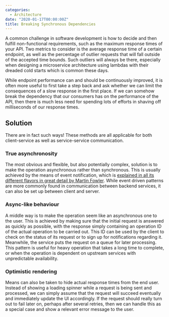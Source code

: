 ```yaml
---
categories:
  - Architecture
date: "2020-01-17T00:00:00Z"
title: Breaking Synchronous Dependencies
---
```


A common challenge in software development is how to decide and then fulfill non-functional requirements, such as the maximum response times of your API. Two metrics to consider is the average response time of a certain endpoint, as well as the percentage of outlier requests that will fall outside of the accepted time bounds. Such outliers will always be there, especially when designing a microservice architecture using lambdas with their dreaded cold starts which is common these days.

While endpoint performance can and should be continuously improved, it is often more useful to first take a step back and ask whether we can limit the consequences of a slow response in the first place. If we can somehow break the dependency that our consumers has on the performance of the API, then there is much less need for spending lots of efforts in shaving off milliseconds of our response times.

## Solution

There are in fact such ways! These methods are all applicable for both client-service as well as service-service communication.

### True asynchronosity

The most obvious and flexible, but also potentially complex, solution is to make the operation asynchronous rather than synchronous. This is usually achieved by the means of event notification, which is [explained in all its different flavors in great detail by Martin Fowler](https://martinfowler.com/articles/201701-event-driven.html). While event driven patterns are more commonly found in communication between backend services, it can also be set up between client and server.

### Async-like behaviour

A middle way is to make the operation seem like an asynchronous one to the user. This is achieved by making sure that the initial request is answered as quickly as possible, with the response simply containing an operation ID of the actual operation to be carried out. This ID can be used by the client to check on the status of its request or to sign up for notifications regarding it. Meanwhile, the service puts the request on a queue for later processing. This pattern is useful for heavy operation that takes a long time to complete, or when the operation is dependent on upstream services with unpredictable availability.

### Optimistic rendering

Means can also be taken to hide actual response times from the end user. Instead of showing a loading spinner while a request is being sent and processed, we can simply assume that the request will succeed eventually and immediately update the UI accordingly. If the request should really turn out to fail later on, perhaps after several retries, then we can handle this as a special case and show a relevant error message to the user.
